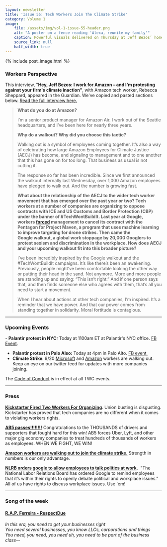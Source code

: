 ```yaml
---
layout: newsletter
title: 'Issue 55: Tech Workers Join The Climate Strike'
category: Volume 1
image:
    file: /assets/img/vol-1-issue-55-header.png
    alt: "A poster on a fence reading 'Alexa, reunite my family'"
    caption: Powerful visuals delivered on Thursday at Jeff Bezos’ home in Washington DC.
    source_link: null
    half_width: true
---
```


<!-- Content imported from: https://mailchi.mp/e1e49fab2999/tech-workers-join-the-climate-strike?e=dbff030191 -->

<!--excerpt-->

{% include post_image.html %}

###  Workers Perspective

This interview, "**Hey, Jeff Bezos: I work for Amazon – and I'm protesting against your firm's climate inaction"**, with Amazon tech worker, Rebecca Sheppard, appeared in the Guardian. We've copied and pasted sections below. [Read the full interview here.](https://www.theguardian.com/technology/2019/sep/10/jeff-bezos-amazon-climate-strike-aecj)

>**What do you do at Amazon?**
>
>I’m a senior product manager for Amazon Air. I work out of the Seattle headquarters, and I’ve been here for nearly three years.
>
>**Why do a walkout? Why did you choose this tactic?**
>
>Walking out is a symbol of employees coming together. It’s also a way of celebrating how large Amazon Employees for Climate Justice (AECJ) has become, and signaling to management and to one another that this has gone on for too long. That business as usual is not cutting it.
>
>The response so far has been incredible. Since we first announced the walkout internally last Wednesday, over 1,000 Amazon employees have pledged to walk out. And the number is growing fast.
>
>**What about the relationship of the AECJ to the wider tech worker movement that has emerged over the past year or two? Tech workers at a number of companies are organizing to oppose contracts with ICE and US Customs and Border Protection (CBP) under the banner of #TechWontBuildIt. Last year at Google, workers [forced](https://jacobinmag.com/2018/06/google-project-maven-military-tech-workers) management to cancel its contract with the Pentagon for Project Maven, a program that uses machine learning to improve targeting for drone strikes. Then came the Google walkout, a global work stoppage by 20,000 Googlers to protest sexism and discrimination in the workplace. How does AECJ and your upcoming walkout fit into this broader picture?**
>
>I’ve been incredibly inspired by the Google walkout and the #TechWontBuildIt campaigns. It’s like there’s been an awakening. Previously, people might’ve been comfortable looking the other way or putting their head in the sand. Not anymore. More and more people are standing up and saying: “This isn’t right.” And if one person says that, and then finds someone else who agrees with them, that’s all you need to start a movement.
>
>When I hear about actions at other tech companies, I’m inspired. It’s a reminder that we have power. And that our power comes from standing together in solidarity. Moral fortitude is contagious.

***

###  Upcoming Events

- **Palantir protest in NYC:** Today at 1100am ET at Palantir's NYC office. [FB Event](https://www.facebook.com/events/733738067046711/).
- **Palantir protest in Palo Also:** Today at 4pm in Palo Alto. [FB event.](https://www.facebook.com/events/302680677244525/)
- **Climate Strike**: 9/20 [Microsoft](https://twitter.com/MsWorkers4/status/1171041815073628162?s=20) and [Amazon](https://twitter.com/AMZNforClimate/status/1171077136314032128?s=20) workers are walking out. Keep an eye on our twitter feed for updates with more companies joining.

The [Code of Conduct](https://techworkerscoalition.org/community-guide.html) is in effect at all TWC events.

***

###  Press

**[Kickstarter Fired Two Workers For Organizing](https://slate.com/technology/2019/09/kickstarter-union-organizing.html)**. Union busting is disgusting. Kickstarter has proved that tech companies are no different when it comes to violating workers rights.

**[AB5 passes!!!!!!!!](https://www.nytimes.com/2019/09/11/opinion/california-bill-uber-employees.html)** Congratulations to the THOUSANDS of drivers and supporters that fought hard for this win! AB5 forces Uber, Lyft, and other major gig economy companies to treat hundreds of thousands of workers as employees. WHEN WE FIGHT, WE WIN!

**[Amazon workers are walking out to join the climate strike.](https://www.wired.com/story/amazon-walkout-climate-change/)** Strength in numbers is our only advantage.

**[NLRB orders google to allow employees to talk politics at work](https://www.cnbc.com/2019/09/12/nlrb-orders-google-to-allow-employees-to-discuss-politics-at-work.html).**  "The National Labor Relations Board has ordered Google to remind employees that it’s within their rights to openly debate political and workplace issues." All of us have rights to discuss workplace issues. Use 'em!

***

### Song of the week

#### [R.A.P. Ferreira - RespectDue](https://www.youtube.com/watch?v=UKlU9Fm8d1o)

_In this era, you need to get your businesses right_  
_You need several businesses, you know LLCs, corporations and things_  
_You need, you need, you need uh, you need to be part of the business class--_  
